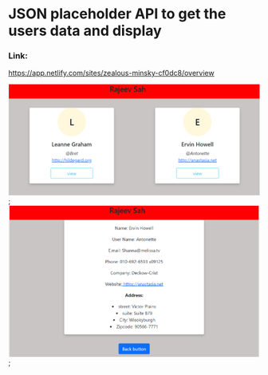 # JSON placeholder API to get the users data and display

### Link:

https://app.netlify.com/sites/zealous-minsky-cf0dc8/overview

![Test Image 1](public/picture/pic1.png);
![Test Image 1](public/picture/pic2.png);
